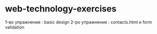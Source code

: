 # web-technology-exercises



1-во упражнение : basic design
2-ро упражнение : contacts.html и form validation